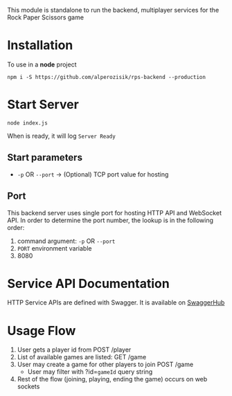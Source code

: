 This module is standalone to run the backend, multiplayer services for the Rock Paper Scissors game

# Installation
To use in a **node** project
```shell
npm i -S https://github.com/alperozisik/rps-backend --production
```

# Start Server
```shell
node index.js
```
When is ready, it will log `Server Ready`

## Start parameters
- `-p` OR `--port` &rarr; (Optional) TCP port value for hosting


## Port
This backend server uses single port for hosting HTTP API and WebSocket API. In order to determine the port number, the lookup is in the following order:
1. command argument: `-p` OR `--port`
2. `PORT` environment variable
3. 8080

# Service API Documentation
HTTP Service APIs are defined with Swagger. It is available on [SwaggerHub](https://app.swaggerhub.com/apis/alperozisik/rps/1.0)

# Usage Flow
1. User gets a player id from POST /player
2. List of available games are listed: GET /game
3. User may create a game for other players to join POST /game
    - User may filter with ?id=`gameId` query string
4. Rest of the flow (joining, playing, ending the game) occurs on web sockets